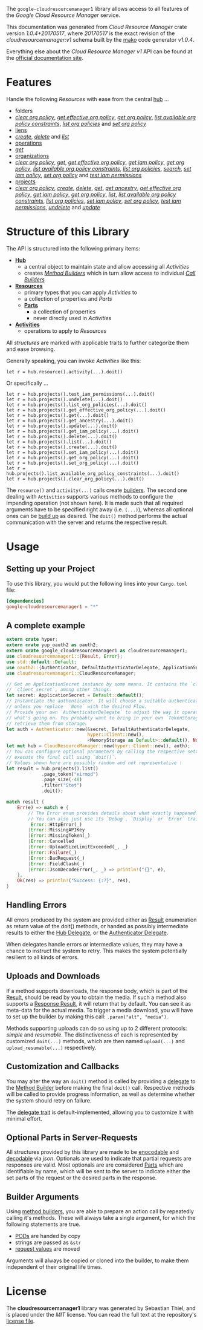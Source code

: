 <!---
DO NOT EDIT !
This file was generated automatically from 'src/mako/api/README.md.mako'
DO NOT EDIT !
-->
The `google-cloudresourcemanager1` library allows access to all features of the *Google Cloud Resource Manager* service.

This documentation was generated from *Cloud Resource Manager* crate version *1.0.4+20170517*, where *20170517* is the exact revision of the *cloudresourcemanager:v1* schema built by the [mako](http://www.makotemplates.org/) code generator *v1.0.4*.

Everything else about the *Cloud Resource Manager* *v1* API can be found at the
[official documentation site](https://cloud.google.com/resource-manager).
# Features

Handle the following *Resources* with ease from the central [hub](https://docs.rs/google-cloudresourcemanager1/1.0.4+20170517/google_cloudresourcemanager1/struct.CloudResourceManager.html) ... 

* folders
 * [*clear org policy*](https://docs.rs/google-cloudresourcemanager1/1.0.4+20170517/google_cloudresourcemanager1/struct.FolderClearOrgPolicyCall.html), [*get effective org policy*](https://docs.rs/google-cloudresourcemanager1/1.0.4+20170517/google_cloudresourcemanager1/struct.FolderGetEffectiveOrgPolicyCall.html), [*get org policy*](https://docs.rs/google-cloudresourcemanager1/1.0.4+20170517/google_cloudresourcemanager1/struct.FolderGetOrgPolicyCall.html), [*list available org policy constraints*](https://docs.rs/google-cloudresourcemanager1/1.0.4+20170517/google_cloudresourcemanager1/struct.FolderListAvailableOrgPolicyConstraintCall.html), [*list org policies*](https://docs.rs/google-cloudresourcemanager1/1.0.4+20170517/google_cloudresourcemanager1/struct.FolderListOrgPolicyCall.html) and [*set org policy*](https://docs.rs/google-cloudresourcemanager1/1.0.4+20170517/google_cloudresourcemanager1/struct.FolderSetOrgPolicyCall.html)
* [liens](https://docs.rs/google-cloudresourcemanager1/1.0.4+20170517/google_cloudresourcemanager1/struct.Lien.html)
 * [*create*](https://docs.rs/google-cloudresourcemanager1/1.0.4+20170517/google_cloudresourcemanager1/struct.LienCreateCall.html), [*delete*](https://docs.rs/google-cloudresourcemanager1/1.0.4+20170517/google_cloudresourcemanager1/struct.LienDeleteCall.html) and [*list*](https://docs.rs/google-cloudresourcemanager1/1.0.4+20170517/google_cloudresourcemanager1/struct.LienListCall.html)
* [operations](https://docs.rs/google-cloudresourcemanager1/1.0.4+20170517/google_cloudresourcemanager1/struct.Operation.html)
 * [*get*](https://docs.rs/google-cloudresourcemanager1/1.0.4+20170517/google_cloudresourcemanager1/struct.OperationGetCall.html)
* [organizations](https://docs.rs/google-cloudresourcemanager1/1.0.4+20170517/google_cloudresourcemanager1/struct.Organization.html)
 * [*clear org policy*](https://docs.rs/google-cloudresourcemanager1/1.0.4+20170517/google_cloudresourcemanager1/struct.OrganizationClearOrgPolicyCall.html), [*get*](https://docs.rs/google-cloudresourcemanager1/1.0.4+20170517/google_cloudresourcemanager1/struct.OrganizationGetCall.html), [*get effective org policy*](https://docs.rs/google-cloudresourcemanager1/1.0.4+20170517/google_cloudresourcemanager1/struct.OrganizationGetEffectiveOrgPolicyCall.html), [*get iam policy*](https://docs.rs/google-cloudresourcemanager1/1.0.4+20170517/google_cloudresourcemanager1/struct.OrganizationGetIamPolicyCall.html), [*get org policy*](https://docs.rs/google-cloudresourcemanager1/1.0.4+20170517/google_cloudresourcemanager1/struct.OrganizationGetOrgPolicyCall.html), [*list available org policy constraints*](https://docs.rs/google-cloudresourcemanager1/1.0.4+20170517/google_cloudresourcemanager1/struct.OrganizationListAvailableOrgPolicyConstraintCall.html), [*list org policies*](https://docs.rs/google-cloudresourcemanager1/1.0.4+20170517/google_cloudresourcemanager1/struct.OrganizationListOrgPolicyCall.html), [*search*](https://docs.rs/google-cloudresourcemanager1/1.0.4+20170517/google_cloudresourcemanager1/struct.OrganizationSearchCall.html), [*set iam policy*](https://docs.rs/google-cloudresourcemanager1/1.0.4+20170517/google_cloudresourcemanager1/struct.OrganizationSetIamPolicyCall.html), [*set org policy*](https://docs.rs/google-cloudresourcemanager1/1.0.4+20170517/google_cloudresourcemanager1/struct.OrganizationSetOrgPolicyCall.html) and [*test iam permissions*](https://docs.rs/google-cloudresourcemanager1/1.0.4+20170517/google_cloudresourcemanager1/struct.OrganizationTestIamPermissionCall.html)
* [projects](https://docs.rs/google-cloudresourcemanager1/1.0.4+20170517/google_cloudresourcemanager1/struct.Project.html)
 * [*clear org policy*](https://docs.rs/google-cloudresourcemanager1/1.0.4+20170517/google_cloudresourcemanager1/struct.ProjectClearOrgPolicyCall.html), [*create*](https://docs.rs/google-cloudresourcemanager1/1.0.4+20170517/google_cloudresourcemanager1/struct.ProjectCreateCall.html), [*delete*](https://docs.rs/google-cloudresourcemanager1/1.0.4+20170517/google_cloudresourcemanager1/struct.ProjectDeleteCall.html), [*get*](https://docs.rs/google-cloudresourcemanager1/1.0.4+20170517/google_cloudresourcemanager1/struct.ProjectGetCall.html), [*get ancestry*](https://docs.rs/google-cloudresourcemanager1/1.0.4+20170517/google_cloudresourcemanager1/struct.ProjectGetAncestryCall.html), [*get effective org policy*](https://docs.rs/google-cloudresourcemanager1/1.0.4+20170517/google_cloudresourcemanager1/struct.ProjectGetEffectiveOrgPolicyCall.html), [*get iam policy*](https://docs.rs/google-cloudresourcemanager1/1.0.4+20170517/google_cloudresourcemanager1/struct.ProjectGetIamPolicyCall.html), [*get org policy*](https://docs.rs/google-cloudresourcemanager1/1.0.4+20170517/google_cloudresourcemanager1/struct.ProjectGetOrgPolicyCall.html), [*list*](https://docs.rs/google-cloudresourcemanager1/1.0.4+20170517/google_cloudresourcemanager1/struct.ProjectListCall.html), [*list available org policy constraints*](https://docs.rs/google-cloudresourcemanager1/1.0.4+20170517/google_cloudresourcemanager1/struct.ProjectListAvailableOrgPolicyConstraintCall.html), [*list org policies*](https://docs.rs/google-cloudresourcemanager1/1.0.4+20170517/google_cloudresourcemanager1/struct.ProjectListOrgPolicyCall.html), [*set iam policy*](https://docs.rs/google-cloudresourcemanager1/1.0.4+20170517/google_cloudresourcemanager1/struct.ProjectSetIamPolicyCall.html), [*set org policy*](https://docs.rs/google-cloudresourcemanager1/1.0.4+20170517/google_cloudresourcemanager1/struct.ProjectSetOrgPolicyCall.html), [*test iam permissions*](https://docs.rs/google-cloudresourcemanager1/1.0.4+20170517/google_cloudresourcemanager1/struct.ProjectTestIamPermissionCall.html), [*undelete*](https://docs.rs/google-cloudresourcemanager1/1.0.4+20170517/google_cloudresourcemanager1/struct.ProjectUndeleteCall.html) and [*update*](https://docs.rs/google-cloudresourcemanager1/1.0.4+20170517/google_cloudresourcemanager1/struct.ProjectUpdateCall.html)




# Structure of this Library

The API is structured into the following primary items:

* **[Hub](https://docs.rs/google-cloudresourcemanager1/1.0.4+20170517/google_cloudresourcemanager1/struct.CloudResourceManager.html)**
    * a central object to maintain state and allow accessing all *Activities*
    * creates [*Method Builders*](https://docs.rs/google-cloudresourcemanager1/1.0.4+20170517/google_cloudresourcemanager1/trait.MethodsBuilder.html) which in turn
      allow access to individual [*Call Builders*](https://docs.rs/google-cloudresourcemanager1/1.0.4+20170517/google_cloudresourcemanager1/trait.CallBuilder.html)
* **[Resources](https://docs.rs/google-cloudresourcemanager1/1.0.4+20170517/google_cloudresourcemanager1/trait.Resource.html)**
    * primary types that you can apply *Activities* to
    * a collection of properties and *Parts*
    * **[Parts](https://docs.rs/google-cloudresourcemanager1/1.0.4+20170517/google_cloudresourcemanager1/trait.Part.html)**
        * a collection of properties
        * never directly used in *Activities*
* **[Activities](https://docs.rs/google-cloudresourcemanager1/1.0.4+20170517/google_cloudresourcemanager1/trait.CallBuilder.html)**
    * operations to apply to *Resources*

All *structures* are marked with applicable traits to further categorize them and ease browsing.

Generally speaking, you can invoke *Activities* like this:

```Rust,ignore
let r = hub.resource().activity(...).doit()
```

Or specifically ...

```ignore
let r = hub.projects().test_iam_permissions(...).doit()
let r = hub.projects().undelete(...).doit()
let r = hub.projects().list_org_policies(...).doit()
let r = hub.projects().get_effective_org_policy(...).doit()
let r = hub.projects().get(...).doit()
let r = hub.projects().get_ancestry(...).doit()
let r = hub.projects().update(...).doit()
let r = hub.projects().get_iam_policy(...).doit()
let r = hub.projects().delete(...).doit()
let r = hub.projects().list(...).doit()
let r = hub.projects().create(...).doit()
let r = hub.projects().set_iam_policy(...).doit()
let r = hub.projects().get_org_policy(...).doit()
let r = hub.projects().set_org_policy(...).doit()
let r = hub.projects().list_available_org_policy_constraints(...).doit()
let r = hub.projects().clear_org_policy(...).doit()
```

The `resource()` and `activity(...)` calls create [builders][builder-pattern]. The second one dealing with `Activities` 
supports various methods to configure the impending operation (not shown here). It is made such that all required arguments have to be 
specified right away (i.e. `(...)`), whereas all optional ones can be [build up][builder-pattern] as desired.
The `doit()` method performs the actual communication with the server and returns the respective result.

# Usage

## Setting up your Project

To use this library, you would put the following lines into your `Cargo.toml` file:

```toml
[dependencies]
google-cloudresourcemanager1 = "*"
```

## A complete example

```Rust
extern crate hyper;
extern crate yup_oauth2 as oauth2;
extern crate google_cloudresourcemanager1 as cloudresourcemanager1;
use cloudresourcemanager1::{Result, Error};
use std::default::Default;
use oauth2::{Authenticator, DefaultAuthenticatorDelegate, ApplicationSecret, MemoryStorage};
use cloudresourcemanager1::CloudResourceManager;

// Get an ApplicationSecret instance by some means. It contains the `client_id` and 
// `client_secret`, among other things.
let secret: ApplicationSecret = Default::default();
// Instantiate the authenticator. It will choose a suitable authentication flow for you, 
// unless you replace  `None` with the desired Flow.
// Provide your own `AuthenticatorDelegate` to adjust the way it operates and get feedback about 
// what's going on. You probably want to bring in your own `TokenStorage` to persist tokens and
// retrieve them from storage.
let auth = Authenticator::new(&secret, DefaultAuthenticatorDelegate,
                              hyper::Client::new(),
                              <MemoryStorage as Default>::default(), None);
let mut hub = CloudResourceManager::new(hyper::Client::new(), auth);
// You can configure optional parameters by calling the respective setters at will, and
// execute the final call using `doit()`.
// Values shown here are possibly random and not representative !
let result = hub.projects().list()
             .page_token("eirmod")
             .page_size(-48)
             .filter("Stet")
             .doit();

match result {
    Err(e) => match e {
        // The Error enum provides details about what exactly happened.
        // You can also just use its `Debug`, `Display` or `Error` traits
         Error::HttpError(_)
        |Error::MissingAPIKey
        |Error::MissingToken(_)
        |Error::Cancelled
        |Error::UploadSizeLimitExceeded(_, _)
        |Error::Failure(_)
        |Error::BadRequest(_)
        |Error::FieldClash(_)
        |Error::JsonDecodeError(_, _) => println!("{}", e),
    },
    Ok(res) => println!("Success: {:?}", res),
}

```
## Handling Errors

All errors produced by the system are provided either as [Result](https://docs.rs/google-cloudresourcemanager1/1.0.4+20170517/google_cloudresourcemanager1/enum.Result.html) enumeration as return value of 
the doit() methods, or handed as possibly intermediate results to either the 
[Hub Delegate](https://docs.rs/google-cloudresourcemanager1/1.0.4+20170517/google_cloudresourcemanager1/trait.Delegate.html), or the [Authenticator Delegate](https://docs.rs/yup-oauth2/*/yup_oauth2/trait.AuthenticatorDelegate.html).

When delegates handle errors or intermediate values, they may have a chance to instruct the system to retry. This 
makes the system potentially resilient to all kinds of errors.

## Uploads and Downloads
If a method supports downloads, the response body, which is part of the [Result](https://docs.rs/google-cloudresourcemanager1/1.0.4+20170517/google_cloudresourcemanager1/enum.Result.html), should be
read by you to obtain the media.
If such a method also supports a [Response Result](https://docs.rs/google-cloudresourcemanager1/1.0.4+20170517/google_cloudresourcemanager1/trait.ResponseResult.html), it will return that by default.
You can see it as meta-data for the actual media. To trigger a media download, you will have to set up the builder by making
this call: `.param("alt", "media")`.

Methods supporting uploads can do so using up to 2 different protocols: 
*simple* and *resumable*. The distinctiveness of each is represented by customized 
`doit(...)` methods, which are then named `upload(...)` and `upload_resumable(...)` respectively.

## Customization and Callbacks

You may alter the way an `doit()` method is called by providing a [delegate](https://docs.rs/google-cloudresourcemanager1/1.0.4+20170517/google_cloudresourcemanager1/trait.Delegate.html) to the 
[Method Builder](https://docs.rs/google-cloudresourcemanager1/1.0.4+20170517/google_cloudresourcemanager1/trait.CallBuilder.html) before making the final `doit()` call. 
Respective methods will be called to provide progress information, as well as determine whether the system should 
retry on failure.

The [delegate trait](https://docs.rs/google-cloudresourcemanager1/1.0.4+20170517/google_cloudresourcemanager1/trait.Delegate.html) is default-implemented, allowing you to customize it with minimal effort.

## Optional Parts in Server-Requests

All structures provided by this library are made to be [enocodable](https://docs.rs/google-cloudresourcemanager1/1.0.4+20170517/google_cloudresourcemanager1/trait.RequestValue.html) and 
[decodable](https://docs.rs/google-cloudresourcemanager1/1.0.4+20170517/google_cloudresourcemanager1/trait.ResponseResult.html) via *json*. Optionals are used to indicate that partial requests are responses 
are valid.
Most optionals are are considered [Parts](https://docs.rs/google-cloudresourcemanager1/1.0.4+20170517/google_cloudresourcemanager1/trait.Part.html) which are identifiable by name, which will be sent to 
the server to indicate either the set parts of the request or the desired parts in the response.

## Builder Arguments

Using [method builders](https://docs.rs/google-cloudresourcemanager1/1.0.4+20170517/google_cloudresourcemanager1/trait.CallBuilder.html), you are able to prepare an action call by repeatedly calling it's methods.
These will always take a single argument, for which the following statements are true.

* [PODs][wiki-pod] are handed by copy
* strings are passed as `&str`
* [request values](https://docs.rs/google-cloudresourcemanager1/1.0.4+20170517/google_cloudresourcemanager1/trait.RequestValue.html) are moved

Arguments will always be copied or cloned into the builder, to make them independent of their original life times.

[wiki-pod]: http://en.wikipedia.org/wiki/Plain_old_data_structure
[builder-pattern]: http://en.wikipedia.org/wiki/Builder_pattern
[google-go-api]: https://github.com/google/google-api-go-client

# License
The **cloudresourcemanager1** library was generated by Sebastian Thiel, and is placed 
under the *MIT* license.
You can read the full text at the repository's [license file][repo-license].

[repo-license]: https://github.com/Byron/google-apis-rsblob/master/LICENSE.md
